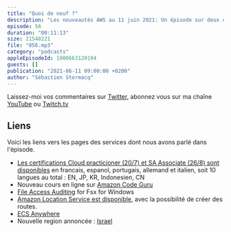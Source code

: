 ```yaml
---
title: "Quoi de neuf ?"
description: "Les nouveautés AWS au 11 juin 2021: Un épisode sur deux du podcast est consacré à une brève revue des principales nouveautés AWS.  Cette semaine, nous parlons des examens de certifications qui seront bientôt en français, mais pas que, d'un nouveau cours en ligne sur CodeGuru, d'une nouvelle région annoncée et de deux services qui passent de preview en GA : Amazon Location Service et ECS Anywhere."
episode: 56
duration: "00:11:13"
size: 21548221
file: "056.mp3"
category: "podcasts"
appleEpisodeId: 1000663120194
guests: []
publication: "2021-06-11 09:00:00 +0200"
author: "Sébastien Stormacq"
---
```


Laissez-moi vos commentaires sur [Twitter](https://twitter.com/sebsto), abonnez vous sur ma chaîne [YouTube](https://www.youtube.com/sebsto) ou [Twitch.tv](https://www.twitch.tv/sebAWS)

## Liens

Voici les liens vers les pages des services dont nous avons parlé dans l'épisode.

- [Les certifications Cloud practicioner (20/7) et SA Associate (26/8) sont disponibles](https://aws.amazon.com/fr/certification/coming-soon/) en francais, espanol, portugais, allemand et italien, soit 10 langues au total : EN, JP, KR, Indonesien, CN
- Nouveau cours en ligne sur [Amazon Code Guru](https://aws.amazon.com/about-aws/whats-new/2021/06/new-digital-course-improve-code-quality-with-amazon-codeguru-reviewer/)
- [File Access Auditing](https://aws.amazon.com/blogs/aws/file-access-auditing-is-now-available-for-amazon-fsx-for-windows-file-server/) for Fsx for Windows
- [Amazon Location Service est disponible](https://aws.amazon.com/blogs/aws/amazon-location-service-is-now-generally-available-with-new-routing-and-satellite-imagery-capabilities/), avec la possibilité de créer des routes.
- [ECS Anywhere](https://aws.amazon.com/blogs/aws/getting-started-with-amazon-ecs-anywhere-now-generally-available/)
- Nouvelle region annoncée : [Israel](https://aws.amazon.com/blogs/aws/in-the-works-aws-region-in-tel-aviv-israel/)
